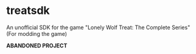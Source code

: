 # treatsdk
An unofficial SDK for the game "Lonely Wolf Treat: The Complete Series" (For modding the game)

**ABANDONED PROJECT**
